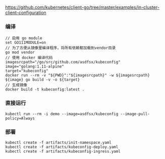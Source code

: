 
https://github.com/kubernetes/client-go/tree/master/examples/in-cluster-client-configuration

### 编译
```
// 启用 go module
set GO111MODULE=on
// 为了方便从镜像里编译程序，将所有依赖都加载到vendor目录
go mod vendor
// 使用 docker 编译代码
imagesrcpath="/go/src/github.com/asdfsx/kubeconfig"
image="golang:1.11-alpine"
target="kubeconfig"
docker run --rm -v "${PWD}":"${imagesrcpath}" -w ${imagesrcpath} ${image} go build -v -o ${target}
// 生成镜像
docker build -t kubeconfig:latest .
```

### 直接运行
```
kubectl run --rm -i demo --image=asdfsx/kubeconfig --image-pull-policy=Always
```

### 部署
```
kubectl create -f artifacts/init-namespace.yaml
kubectl create -f artifacts/kubeconfig-deploy.yaml
kubectl create -f artifacts/kubeconfig-ingress.yaml
```
